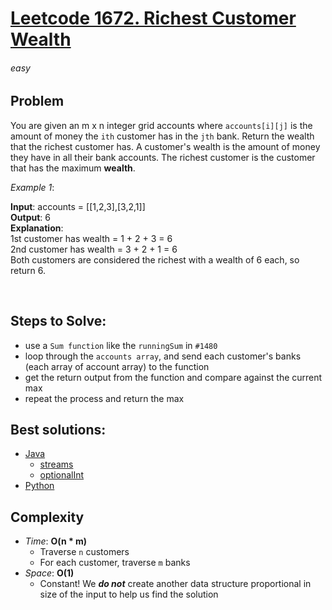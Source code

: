 # [Leetcode 1672. Richest Customer Wealth][Link]

###### easy

## Problem
You are given an m x n integer grid accounts where `accounts[i][j]` is the amount of money the `ith` customer has in the `jth` bank. Return the wealth that the richest customer has.
A customer's wealth is the amount of money they have in all their bank accounts. The richest customer is the customer that has the maximum **wealth**.

 

_Example 1_:

**Input**: accounts = [[1,2,3],[3,2,1]]\
**Output**: 6\
**Explanation**:\
1st customer has wealth = 1 + 2 + 3 = 6\
2nd customer has wealth = 3 + 2 + 1 = 6\
Both customers are considered the richest with a wealth of 6 each, so return 6.

<br />

## Steps to Solve:
- use a `Sum function` like the `runningSum` in `#1480`
- loop through the `accounts array`, and send each customer's banks
  (each array of account array) to the function
- get the return output from the function and compare against the current max
- repeat the process and return the max

## Best solutions: 
- [Java][java]
  - [streams][java_streams]
  - [optionalInt][java_optionalInts]
- [Python][python]


## Complexity

- *Time*: __O(n * m)__
  - Traverse `n` customers
  - For each customer, traverse `m` banks
- *Space*: __O(1)__
  - Constant! We _**do not**_ create another data structure proportional
    in size of the input to help us find the solution


    







[Link]: https://leetcode.com/problems/richest-customer-wealth/description/
[java]: https://leetcode.com/problems/richest-customer-wealth/solutions/961720/java-1-liner-explained
[python]: https://leetcode.com/problems/richest-customer-wealth/solutions/2675823/python-1-liner-simple-solution
[java_streams]: https://docs.oracle.com/javase/8/docs/api/java/util/stream/Stream.html
[java_optionalInts]: https://docs.oracle.com/javase/8/docs/api/java/util/OptionalInt.html
